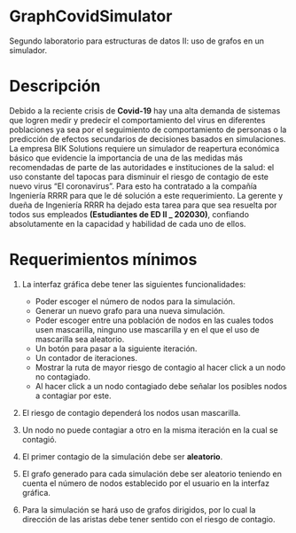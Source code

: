 # GraphCovidSimulator

Segundo laboratorio para estructuras de datos II: uso de grafos en un simulador. 

# Descripción

Debido a la reciente crisis de **Covid-19** hay una alta demanda de sistemas que logren medir
y predecir el comportamiento del virus en diferentes poblaciones ya sea por el seguimiento
de comportamiento de personas o la predicción de efectos secundarios de decisiones
basados en simulaciones.
La empresa BIK Solutions requiere un simulador de reapertura económica básico que
evidencie la importancia de una de las medidas más recomendadas de parte de las
autoridades e instituciones de la salud: el uso constante del tapocas para disminuir el
riesgo de contagio de este nuevo virus “El coronavirus”. Para esto ha contratado a la
compañía Ingeniería RRRR para que le dé solución a este requerimiento.
La gerente y dueña de Ingeniería RRRR ha dejado esta tarea para que sea resuelta por
todos sus empleados **(Estudiantes de ED II _ 202030)**, confiando absolutamente en la
capacidad y habilidad de cada uno de ellos.

# Requerimientos mínimos

1. La interfaz gráfica debe tener las siguientes funcionalidades:
    * Poder escoger el número de nodos para la simulación.
    * Generar un nuevo grafo para una nueva simulación.
    * Poder escoger entre una población de nodos en las cuales todos usen
       mascarilla, ninguno use mascarilla y en el que el uso de mascarilla sea
       aleatorio.
    * Un botón para pasar a la siguiente iteración.
    * Un contador de iteraciones.
    * Mostrar la ruta de mayor riesgo de contagio al hacer click a un nodo no
        contagiado.
    * Al hacer click a un nodo contagiado debe señalar los posibles nodos a
      contagiar por este.
      
2. El riesgo de contagio dependerá los nodos usan mascarilla.

3. Un nodo no puede contagiar a otro en la misma iteración en la cual se contagió.

4. El primer contagio de la simulación debe ser **aleatorio**.

5. El grafo generado para cada simulación debe ser aleatorio teniendo en cuenta el
   número de nodos establecido por el usuario en la interfaz gráfica.
   
6. Para la simulación se hará uso de grafos dirigidos, por lo cual la dirección de las
aristas debe tener sentido con el riesgo de contagio.


